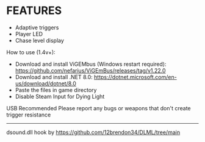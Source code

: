 # FEATURES
- Adaptive triggers
- Player LED
- Chase level display

How to use (1.4v+):
- Download and install ViGEMbus (Windows restart required): https://github.com/nefarius/ViGEmBus/releases/tag/v1.22.0
- Download and install .NET 8.0: https://dotnet.microsoft.com/en-us/download/dotnet/8.0
- Paste the files in game directory
- Disable Steam Input for Dying Light

USB Recommended
Please report any bugs or weapons that don't create trigger resistance

---

dsound.dll hook by https://github.com/12brendon34/DLML/tree/main
